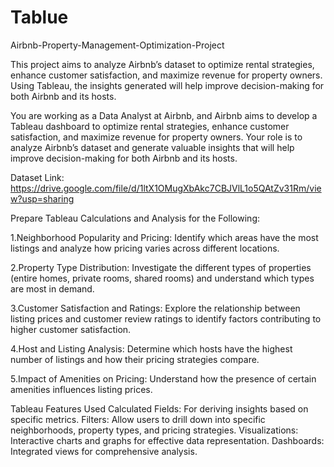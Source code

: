 # Tablue

Airbnb-Property-Management-Optimization-Project


This project aims to analyze Airbnb’s dataset to optimize rental strategies, enhance customer satisfaction, and maximize revenue for property owners. Using Tableau, the insights generated will help improve decision-making for both Airbnb and its hosts.

You are working as a Data Analyst at Airbnb, and Airbnb aims to develop a Tableau dashboard to optimize rental strategies, enhance customer satisfaction, and maximize revenue for property owners. Your role is to analyze Airbnb’s dataset and generate valuable insights that will help improve decision-making for both Airbnb and its hosts.

Dataset Link: https://drive.google.com/file/d/1ltX1OMugXbAkc7CBJVlL1o5QAtZv31Rm/view?usp=sharing

Prepare Tableau Calculations and Analysis for the Following:

1.Neighborhood Popularity and Pricing: Identify which areas have the most listings and analyze how pricing varies across different locations.

2.Property Type Distribution: Investigate the different types of properties (entire homes, private rooms, shared rooms) and understand which types are most in demand.

3.Customer Satisfaction and Ratings: Explore the relationship between listing prices and customer review ratings to identify factors contributing to higher customer satisfaction.

4.Host and Listing Analysis: Determine which hosts have the highest number of listings and how their pricing strategies compare.

5.Impact of Amenities on Pricing: Understand how the presence of certain amenities influences listing prices.

Tableau Features Used
Calculated Fields: For deriving insights based on specific metrics.
Filters: Allow users to drill down into specific neighborhoods, property types, and pricing strategies.
Visualizations: Interactive charts and graphs for effective data representation.
Dashboards: Integrated views for comprehensive analysis.
